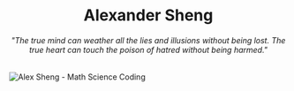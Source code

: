 <h1 align="center">Alexander Sheng</h1>
<h6 align="center">"The true mind can weather all the lies and illusions without being lost. The true heart can touch the poison of hatred without being harmed."</h6>

![Alex Sheng - Math Science Coding](https://intrepidbird.me/images/intrepidmaths.jpg)

<!---
intrepidbird/intrepidbird is a ✨ special ✨ repository because its `README.md` (this file) appears on your GitHub profile.
You can click the Preview link to take a look at your changes.
--->
